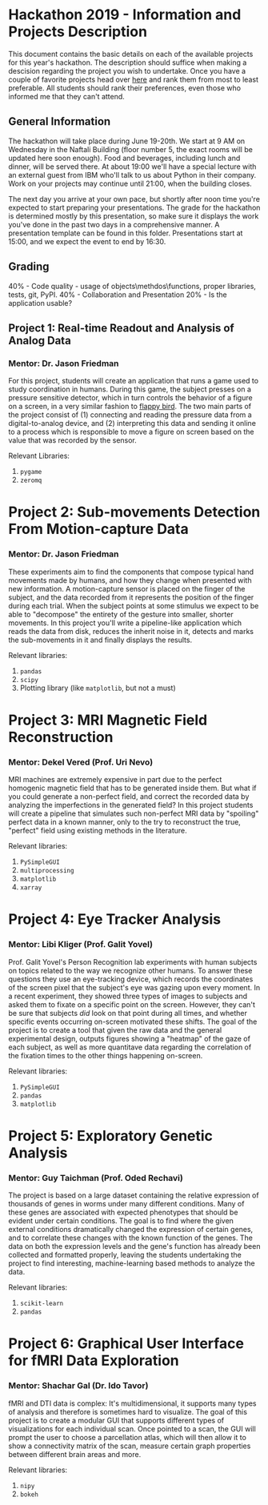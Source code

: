 # Hackathon 2019 - Information and Projects Description

This document contains the basic details on each of the available projects for this year's hackathon. The description should suffice when making a descision regarding the project you wish to undertake. Once you have a couple of favorite projects head over [here](http://polljunkie.com/poll/rrdkon/hackathon-2019-projects) and rank them from most to least preferable. All students should rank their preferences, even those who informed me that they can't attend.

## General Information

The hackathon will take place during June 19-20th. We start at 9 AM on Wednesday in the Naftali Building (floor number 5, the exact rooms will be updated here soon enough). Food and beverages, including lunch and dinner, will be served there. At about 19:00 we'll have a special lecture with an external guest from IBM who'll talk to us about Python in their company. Work on your projects may continue until 21:00, when the building closes.

The next day you arrive at your own pace, but shortly after noon time you're expected to start preparing your presentations. The grade for the hackathon is determined mostly by this presentation, so make sure it displays the work you've done in the past two days in a comprehensive manner. A presentation template can be found in this folder. Presentations start at 15:00, and we expect the event to end by 16:30.

## Grading

40% - Code quality - usage of objects\methdos\functions, proper libraries, tests, git, PyPI.
40% - Collaboration and Presentation
20% - Is the application usable?

## Project 1: Real-time Readout and Analysis of Analog Data
### Mentor: Dr. Jason Friedman

For this project, students will create an application that runs a game used to study coordination in humans. During this game, the subject presses on a pressure sensitive detector, which in turn controls the behavior of a figure on a screen, in a very similar fashion to [flappy bird](https://flappybird.io/). The two main parts of the project consist of (1) connecting and reading the pressure data from a digital-to-analog device, and (2) interpreting this data and sending it online to a process which is responsible to move a figure on screen based on the value that was recorded by the sensor.

Relevant Libraries:
1. `pygame`
2. `zeromq`

# Project 2: Sub-movements Detection From Motion-capture Data
### Mentor: Dr. Jason Friedman

These experiments aim to find the components that compose typical hand movements made by humans, and how they change when presented with new information. A motion-capture sensor is placed on the finger of the subject, and the data recorded from it represents the position of the finger during each trial. When the subject points at some stimulus we expect to be able to "decompose" the entirety of the gesture into smaller, shorter movements. In this project you'll write a pipeline-like application which reads the data from disk, reduces the inherit noise in it, detects and marks the sub-movements in it and finally displays the results.

Relevant libraries:
1. `pandas`
2. `scipy`
3. Plotting library (like `matplotlib`, but not a must)

# Project 3: MRI Magnetic Field Reconstruction
### Mentor: Dekel Vered (Prof. Uri Nevo)

MRI machines are extremely expensive in part due to the perfect homogenic magnetic field that has to be generated inside them. But what if you could generate a non-perfect field, and correct the recorded data by analyzing the imperfections in the generated field? In this project students will create a pipeline that simulates such non-perfect MRI data by "spoiling" perfect data in a known manner, only to the try to reconstruct the true, "perfect" field using existing methods in the literature.

Relevant libraries:
1. `PySimpleGUI`
2. `multiprocessing`
3. `matplotlib`
4. `xarray`

# Project 4: Eye Tracker Analysis
### Mentor: Libi Kliger (Prof. Galit Yovel)

Prof. Galit Yovel's Person Recognition lab experiments with human subjects on topics related to the way we recognize other humans. To answer these questions they use an eye-tracking device, which records the coordinates of the screen pixel that the subject's eye was gazing upon every moment. In a recent experiment, they showed three types of images to subjects and asked them to fixate on a specific point on the screen. However, they can't be sure that subjects _did_ look on that point during all times, and whether specific events occurring on-screen motivated these shifts. The goal of the project is to create a tool that given the raw data and the general experimental design, outputs figures showing a "heatmap" of the gaze of each subject, as well as more quantitave data regarding the correlation of the fixation times to the other things happening on-screen.

Relevant libraries:
1. `PySimpleGUI`
2. `pandas`
3. `matplotlib`

# Project 5: Exploratory Genetic Analysis
### Mentor: Guy Taichman (Prof. Oded Rechavi)

The project is based on a large dataset containing the relative expression of thousands of genes in worms under many different conditions. Many of these genes are associated with expected phenotypes that should be evident under certain conditions. The goal is to find where the given external conditions dramatically changed the expression of certain genes, and to correlate these changes with the known function of the genes. The data on both the expression levels and the gene's function has already been collected and formatted properly, leaving the students undertaking the project to find interesting, machine-learning based methods to analyze the data.

Relevant libraries:
1. `scikit-learn`
2. `pandas`

# Project 6: Graphical User Interface for fMRI Data Exploration
### Mentor: Shachar Gal (Dr. Ido Tavor)

fMRI and DTI data is complex: It's multidimensional, it supports many types of analysis and therefore is sometimes hard to visualize. The goal of this project is to create a modular GUI that supports different types of visualizations for each individual scan. Once pointed to a scan, the GUI will prompt the user to choose a parcellation atlas, which will then allow it to show a connectivity matrix of the scan, measure certain graph properties between different brain areas and more.

Relevant libraries:
1. `nipy`
2. `bokeh`
